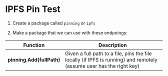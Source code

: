 # IPFS Pin Test

1. Create a package called `pinning` or `ipfs`
   
2. Make a package that we can use with these endpoings:

| Function                   | Description                                                                                                          |
| -------------------------- | -------------------------------------------------------------------------------------------------------------------- |
| **pinning.Add(fullPath)** | Given a full path to a file, pins the file locally (if IPFS is running) and remotely (assume user has the right key) |
